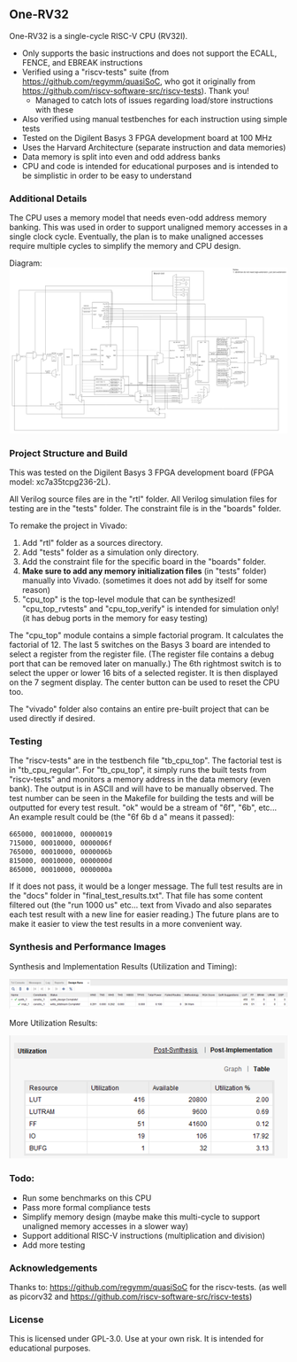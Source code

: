 ## One-RV32
One-RV32 is a single-cycle RISC-V CPU (RV32I).
 - Only supports the basic instructions and does not support the ECALL, FENCE, and EBREAK instructions
 - Verified using a "riscv-tests" suite (from https://github.com/regymm/quasiSoC, who got it originally from https://github.com/riscv-software-src/riscv-tests). Thank you! 
	 - Managed to catch lots of issues regarding load/store instructions with these
 - Also verified using manual testbenches for each instruction using simple tests
 - Tested on the Digilent Basys 3 FPGA development board at 100 MHz
 - Uses the Harvard Architecture (separate instruction and data memories)
 - Data memory is split into even and odd address banks
 - CPU and code is intended for educational purposes and is intended to be simplistic in order to be easy to understand

### Additional Details
The CPU uses a memory model that needs even-odd address memory banking. This was used in order to support unaligned memory accesses in a single clock cycle. Eventually, the plan is to make unaligned accesses require multiple cycles to simplify the memory and CPU design.

Diagram:
![CPU Diagram](./docs/cpu_basic_diagram.png)

### Project Structure and Build
This was tested on the Digilent Basys 3 FPGA development board (FPGA model: xc7a35tcpg236-2L).

All Verilog source files are in the "rtl" folder.
All Verilog simulation files for testing are in the "tests" folder.
The constraint file is in the "boards" folder.

To remake the project in Vivado:

 1. Add "rtl" folder as a sources directory.
 2. Add "tests" folder as a simulation only directory.
 3. Add the constraint file for the specific board in the "boards" folder.
 4. **Make sure to add any memory initialization files** (in "tests" folder) manually into Vivado. (sometimes it does not add by itself for some reason)
 5. "cpu_top" is the top-level module that can be synthesized! "cpu_top_rvtests" and "cpu_top_verify" is intended for simulation only! (it has debug ports in the memory for easy testing)

The "cpu_top" module contains a simple factorial program. It calculates the factorial of 12. The last 5 switches on the Basys 3 board are intended to select a register from the register file. (The register file contains a debug port that can be removed later on manually.) The 6th rightmost switch is to select the upper or lower 16 bits of a selected register. It is then displayed on the 7 segment display. The center button can be used to reset the CPU too.

The "vivado" folder also contains an entire pre-built project that can be used directly if desired.

### Testing

The "riscv-tests" are in the testbench file "tb_cpu_top". The factorial test is in "tb_cpu_regular". For "tb_cpu_top", it simply runs the built tests from "riscv-tests" and monitors a memory address in the data memory (even bank). The output is in ASCII and will have to be manually observed. The test number can be seen in the Makefile for building the tests and will be outputted for every test result. "ok" would be a stream of "6f", "6b", etc...
An example result could be (the "6f 6b d a" means it passed):

```
665000, 00010000, 00000019
715000, 00010000, 0000006f
765000, 00010000, 0000006b
815000, 00010000, 0000000d
865000, 00010000, 0000000a
```

If it does not pass, it would be a longer message. The full test results are in the "docs" folder in "final_test_results.txt". That file has some content filtered out (the "run 1000 us" etc... text from Vivado and also separates each test result with a new line for easier reading.) The future plans are to make it easier to view the test results in a more convenient way.

### Synthesis and Performance Images

Synthesis and Implementation Results (Utilization and Timing):

![Synthesis and Implementation Results](./docs/synthesis_and_implementation_results.png)

More Utilization Results:

![Utilization](./docs/utilization.png)

### Todo:
 - Run some benchmarks on this CPU
 - Pass more formal compliance tests
 - Simplify memory design (maybe make this multi-cycle to support unaligned memory accesses in a slower way)
 - Support additional RISC-V instructions (multiplication and division)
 - Add more testing

### Acknowledgements
Thanks to:
https://github.com/regymm/quasiSoC for the riscv-tests. (as well as picorv32 and https://github.com/riscv-software-src/riscv-tests)

### License

This is licensed under GPL-3.0. Use at your own risk. It is intended for educational purposes.
 
